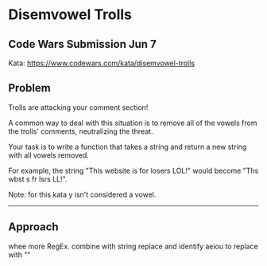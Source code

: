 # Disemvowel Trolls
## Code Wars Submission Jun 7

Kata: https://www.codewars.com/kata/disemvowel-trolls

## Problem
Trolls are attacking your comment section!

A common way to deal with this situation is to remove all of the vowels from the trolls' comments, neutralizing the threat.

Your task is to write a function that takes a string and return a new string with all vowels removed.

For example, the string "This website is for losers LOL!" would become "Ths wbst s fr lsrs LL!".

Note: for this kata y isn't considered a vowel.

------------------
## Approach

whee more RegEx. combine with string replace and identify aeiou to replace with ""


